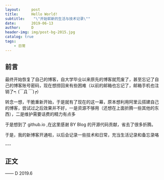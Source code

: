 ```yaml
---
layout:     post
title:      Hello World!
subtitle:    "\"开始崭新的生活与技术记录\""
date:       2019-06-13
author:     D
header-img: img/post-bg-2015.jpg
catalog: true
tags:
    - 日常
---
```


## 前言

最终开始恢复了自己的博客，自大学毕业以来原先的博客就荒废了，甚至忘记了自己的博客账号密码，现在想捞回来有些困难（以前的邮箱也忘记了，邮箱手机也注销了┑(￣Д ￣)┍）

转念一想，干脆重新开始，于是就有了现在的这一幕，原本想利用阿里云搭建自己的博客，尝试过之后效果并不好，一是资源不够用（还想在上面折腾一些其他的东西），二是维护需要话费的精力有点多

于是想到了 github.io ,在这里感谢 BY Blog 的开源代码贡献，省去了很多折腾。

于是，我的新博客开通啦，以后会记录一些技术和日常，充当生活记录和备忘录咯

<p id = "build"></p>
---

## 正文



—— D 2019.6


